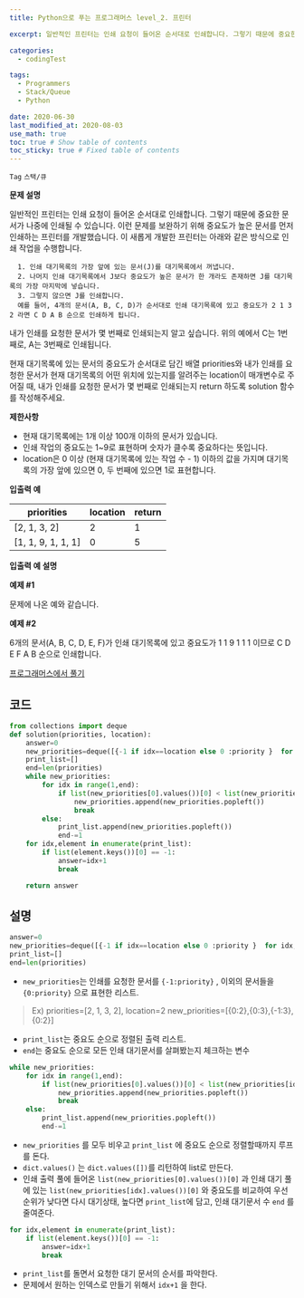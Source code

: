 ```yaml
---
title: Python으로 푸는 프로그래머스 level_2. 프린터

excerpt: 일반적인 프린터는 인쇄 요청이 들어온 순서대로 인쇄합니다. 그렇기 때문에 중요한 문서가 나중에 인쇄될 수 있습니다. 이런 문제를 보완하기 위해 중요도가 높은 문서를 먼저 인쇄하는 프린터를 개발했습니다. 이 새롭게 개발한 프린터는 아래와 같은 방식으로 인쇄 작업을 수행합니다.

categories:
  - codingTest

tags:
  - Programmers
  - Stack/Queue
  - Python

date: 2020-06-30
last_modified_at: 2020-08-03
use_math: true
toc: true # Show table of contents
toc_sticky: true # Fixed table of contents
---
```


`Tag` `스택/큐`<br>

**문제 설명**

일반적인 프린터는 인쇄 요청이 들어온 순서대로 인쇄합니다. 그렇기 때문에 중요한 문서가 나중에 인쇄될 수 있습니다. 이런 문제를 보완하기 위해 중요도가 높은 문서를 먼저 인쇄하는 프린터를 개발했습니다. 이 새롭게 개발한 프린터는 아래와 같은 방식으로 인쇄 작업을 수행합니다.

      1. 인쇄 대기목록의 가장 앞에 있는 문서(J)를 대기목록에서 꺼냅니다.
      2. 나머지 인쇄 대기목록에서 J보다 중요도가 높은 문서가 한 개라도 존재하면 J를 대기목록의 가장 마지막에 넣습니다.
      3. 그렇지 않으면 J를 인쇄합니다.
      예를 들어, 4개의 문서(A, B, C, D)가 순서대로 인쇄 대기목록에 있고 중요도가 2 1 3 2 라면 C D A B 순으로 인쇄하게 됩니다.

내가 인쇄를 요청한 문서가 몇 번째로 인쇄되는지 알고 싶습니다. 위의 예에서 C는 1번째로, A는 3번째로 인쇄됩니다.

현재 대기목록에 있는 문서의 중요도가 순서대로 담긴 배열 priorities와 내가 인쇄를 요청한 문서가 현재 대기목록의 어떤 위치에 있는지를 알려주는 location이 매개변수로 주어질 때, 내가 인쇄를 요청한 문서가 몇 번째로 인쇄되는지 return 하도록 solution 함수를 작성해주세요.

**제한사항**

- 현재 대기목록에는 1개 이상 100개 이하의 문서가 있습니다.
- 인쇄 작업의 중요도는 1~9로 표현하며 숫자가 클수록 중요하다는 뜻입니다.
- location은 0 이상 (현재 대기목록에 있는 작업 수 - 1) 이하의 값을 가지며 대기목록의 가장 앞에 있으면 0, 두 번째에 있으면 1로 표현합니다.

**입출력 예**

priorities|	location	|return
--|--|--
[2, 1, 3, 2]|	2	|1
[1, 1, 9, 1, 1, 1]	|0	|5

**입출력 예 설명**

**예제 #1**

문제에 나온 예와 같습니다.

**예제 #2**

6개의 문서(A, B, C, D, E, F)가 인쇄 대기목록에 있고 중요도가 1 1 9 1 1 1 이므로 C D E F A B 순으로 인쇄합니다.

[프로그래머스에서 풀기](#https://programmers.co.kr/learn/courses/30/lessons/42587)

## 코드
```python
from collections import deque
def solution(priorities, location):
    answer=0
    new_priorities=deque([{-1 if idx==location else 0 :priority }  for idx,priority in enumerate(priorities)])
    print_list=[]
    end=len(priorities)
    while new_priorities:
        for idx in range(1,end):
            if list(new_priorities[0].values())[0] < list(new_priorities[idx].values())[0]:
                new_priorities.append(new_priorities.popleft())
                break
        else:
            print_list.append(new_priorities.popleft())
            end-=1
    for idx,element in enumerate(print_list):
        if list(element.keys())[0] == -1:
            answer=idx+1
            break

    return answer
```

## 설명
```python
answer=0
new_priorities=deque([{-1 if idx==location else 0 :priority }  for idx,priority in enumerate(priorities)])
print_list=[]
end=len(priorities)
```
- ```new_priorities```는 인쇄를 요청한 문서를 ```{-1:priority}``` , 이외의 문서들을 ```{0:priority}``` 으로 표현한 리스트.
> Ex)
priorities=[2, 1, 3, 2],	location=2
new_priorities=[{0:2},{0:3},{-1:3},{0:2}]

- ```print_list```는 중요도 순으로 정렬된 출력 리스트.
- ```end```는 중요도 순으로 모든 인쇄 대기문서를 살펴봤는지 체크하는 변수


```python
while new_priorities:
    for idx in range(1,end):
        if list(new_priorities[0].values())[0] < list(new_priorities[idx].values())[0]:
            new_priorities.append(new_priorities.popleft())
            break
    else:
        print_list.append(new_priorities.popleft())
        end-=1
```

- ```new_priorities``` 를 모두 비우고  ```print_list``` 에 중요도 순으로 정렬할때까지 루프를 돈다.
- ```dict.values()``` 는 ```dict.values([])```를 리턴하여 list로 만든다.
- 인쇄 출력 풀에 들어온 ```list(new_priorities[0].values())[0]``` 과 인쇄 대기 풀에 있는 ```list(new_priorities[idx].values())[0]``` 와 중요도를 비교하여 우선순위가 낮다면 다시 대기상태, 높다면 ```print_list```에 담고, 인쇄 대기문서 수 ```end``` 를 줄여준다.

```python
for idx,element in enumerate(print_list):
    if list(element.keys())[0] == -1:
        answer=idx+1
        break

```
-  ```print_list```를 돌면서 요청한 대기 문서의 순서를 파악한다.
- 문제에서 원하는 인덱스로 만들기 위해서 ```idx+1``` 을 한다.
